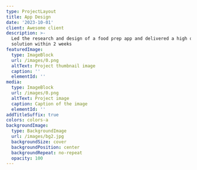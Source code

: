 ```yaml
---
type: ProjectLayout
title: App Design
date: '2023-10-01'
client: Awesome client
description: >-
  Led the research and design of a food prep app and delivered a high quality
  solution within 2 weeks
featuredImage:
  type: ImageBlock
  url: /images/0.png
  altText: Project thumbnail image
  caption: ''
  elementId: ''
media:
  type: ImageBlock
  url: /images/0.png
  altText: Project image
  caption: Caption of the image
  elementId: ''
addTitleSuffix: true
colors: colors-a
backgroundImage:
  type: BackgroundImage
  url: /images/bg2.jpg
  backgroundSize: cover
  backgroundPosition: center
  backgroundRepeat: no-repeat
  opacity: 100
---
```

